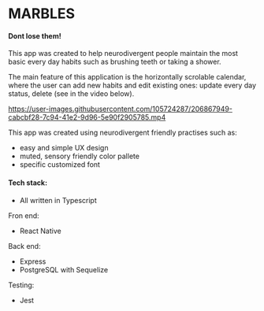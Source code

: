 # MARBLES
#### Dont lose them!

This app was created to help neurodivergent people maintain the most basic every day habits such as brushing teeth or taking a shower. 

The main feature of this application is the horizontally scrolable calendar, where the user can add new habits and edit existing ones: update every day status, delete (see in the video below).

https://user-images.githubusercontent.com/105724287/206867949-cabcbf28-7c94-41e2-9d96-5e90f2905785.mp4

This app was created using neurodivergent friendly practises such as:
- easy and simple UX design
- muted, sensory friendly color pallete
- specific customized font


#### Tech stack: 
- All written in Typescript

Fron end: 
- React Native

Back end: 
- Express
- PostgreSQL with Sequelize

Testing: 
- Jest
